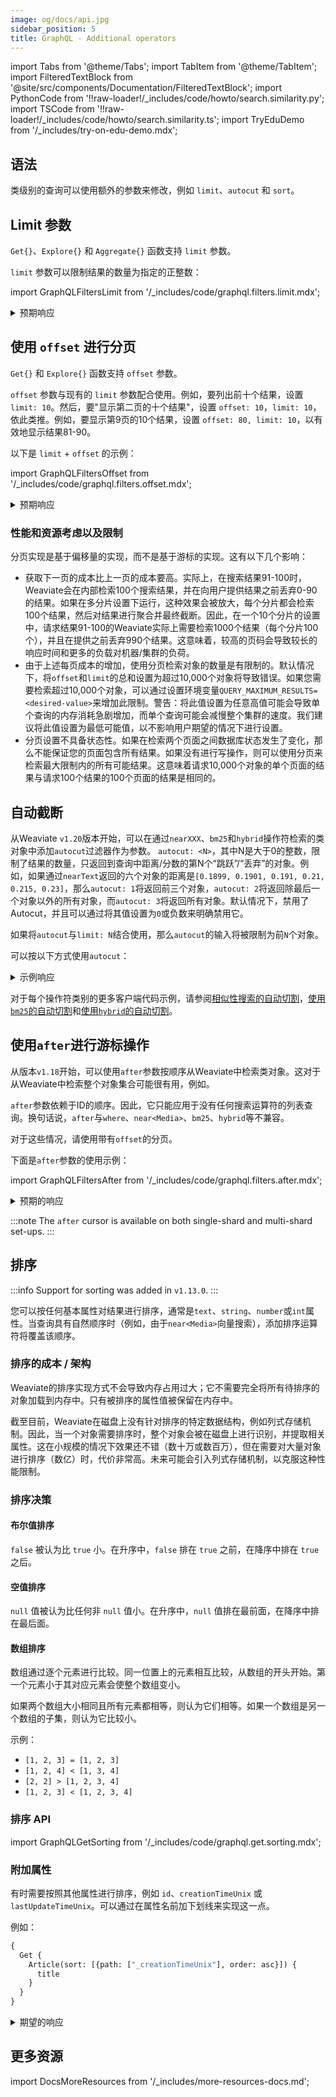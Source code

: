 ```yaml
---
image: og/docs/api.jpg
sidebar_position: 5
title: GraphQL - Additional operators
---
```


import Tabs from '@theme/Tabs';
import TabItem from '@theme/TabItem';
import FilteredTextBlock from '@site/src/components/Documentation/FilteredTextBlock';
import PythonCode from '!!raw-loader!/_includes/code/howto/search.similarity.py';
import TSCode from '!!raw-loader!/_includes/code/howto/search.similarity.ts';
import TryEduDemo from '/_includes/try-on-edu-demo.mdx';

<TryEduDemo />

## 语法

类级别的查询可以使用额外的参数来修改，例如 `limit`、`autocut` 和 `sort`。

<!--
例如：

import GraphQLFiltersExample from '/_includes/code/graphql.filters.example.mdx';

<GraphQLFiltersExample/> 
-->

## Limit 参数

`Get{}`、`Explore{}` 和 `Aggregate{}` 函数支持 `limit` 参数。

`limit` 参数可以限制结果的数量为指定的正整数：

import GraphQLFiltersLimit from '/_includes/code/graphql.filters.limit.mdx';

<GraphQLFiltersLimit/>

<details>
  <summary>预期响应</summary>

```json
{
  "data": {
    "Get": {
      "Article": [
        {
          "title": "Backs on the rack - Vast sums are wasted on treatments for back pain that make it worse"
        },
        {
          "title": "Graham calls for swift end to impeachment trial, warns Dems against calling witnesses"
        },
        {
          "title": "Through a cloud, brightly - Obituary: Paul Volcker died on December 8th"
        },
        {
          "title": "Google Stadia Reviewed \u2013 Against The Stream"
        },
        {
          "title": "Managing Supply Chain Risk"
        }
      ]
    }
  }
}
```

</details>

## 使用 `offset` 进行分页

`Get{}` 和 `Explore{}` 函数支持 `offset` 参数。

`offset` 参数与现有的 `limit` 参数配合使用。例如，要列出前十个结果，设置 `limit: 10`。然后，要"显示第二页的十个结果"，设置 `offset: 10`，`limit: 10`，依此类推。例如，要显示第9页的10个结果，设置 `offset: 80, limit: 10`，以有效地显示结果81-90。

以下是 `limit` + `offset` 的示例：

import GraphQLFiltersOffset from '/_includes/code/graphql.filters.offset.mdx';

<GraphQLFiltersOffset/>

<details>
  <summary>预期响应</summary>

```json
{
  "data": {
    "Get": {
      "Article": [
        {
          "title": "Through a cloud, brightly - Obituary: Paul Volcker died on December 8th"
        },
        {
          "title": "Google Stadia Reviewed \u2013 Against The Stream"
        },
        {
          "title": "Managing Supply Chain Risk"
        },
        {
          "title": "Playing College Football In Madden"
        },
        {
          "title": "The 50 best albums of 2019, No 3: Billie Eilish \u2013 When We All Fall Asleep, Where Do We Go?"
        }
      ]
    }
  }
}
```

</details>

### 性能和资源考虑以及限制

分页实现是基于偏移量的实现，而不是基于游标的实现。这有以下几个影响：

- 获取下一页的成本比上一页的成本要高。实际上，在搜索结果91-100时，Weaviate会在内部检索100个搜索结果，并在向用户提供结果之前丢弃0-90的结果。如果在多分片设置下运行，这种效果会被放大，每个分片都会检索100个结果，然后对结果进行聚合并最终截断。因此，在一个10个分片的设置中，请求结果91-100的Weaviate实际上需要检索1000个结果（每个分片100个），并且在提供之前丢弃990个结果。这意味着，较高的页码会导致较长的响应时间和更多的负载对机器/集群的负荷。
- 由于上述每页成本的增加，使用分页检索对象的数量是有限制的。默认情况下，将`offset`和`limit`的总和设置为超过10,000个对象将导致错误。如果您需要检索超过10,000个对象，可以通过设置环境变量`QUERY_MAXIMUM_RESULTS=<desired-value>`来增加此限制。警告：将此值设置为任意高值可能会导致单个查询的内存消耗急剧增加，而单个查询可能会减慢整个集群的速度。我们建议将此值设置为最低可能值，以不影响用户期望的情况下进行设置。
- 分页设置不具备状态性。如果在检索两个页面之间数据库状态发生了变化，那么不能保证您的页面包含所有结果。如果没有进行写操作，则可以使用分页来检索最大限制内的所有可能结果。这意味着请求10,000个对象的单个页面的结果与请求100个结果的100个页面的结果是相同的。

## 自动截断

从Weaviate `v1.20`版本开始，可以在通过`nearXXX`、`bm25`和`hybrid`操作符检索的类对象中添加`autocut`过滤器作为参数。 `autocut: <N>`，其中N是大于0的整数，限制了结果的数量，只返回到查询中距离/分数的第N个“跳跃”/“丢弃”的对象。例如，如果通过`nearText`返回的六个对象的距离是`[0.1899, 0.1901, 0.191, 0.21, 0.215, 0.23]`，那么`autocut: 1`将返回前三个对象，`autocut: 2`将返回除最后一个对象以外的所有对象，而`autocut: 3`将返回所有对象。默认情况下，禁用了Autocut，并且可以通过将其值设置为`0`或负数来明确禁用它。

如果将`autocut`与`limit: N`结合使用，那么`autocut`的输入将被限制为前`N`个对象。

<!-- TODO: Update with link to blog:
For more `autocut` examples and to learn about the motivation behind this filter, see the [v1.20 release blog post](/blog). -->

可以按以下方式使用`autocut`：

<Tabs groupId="languages">
  <TabItem value="py" label="Python">
    <FilteredTextBlock
      text={PythonCode}
      startMarker="# START Autocut Python"
      endMarker="# END Autocut Python"
      language="py"
    />
  </TabItem>

  <TabItem value="js" label="TypeScript">
    <FilteredTextBlock
      text={TSCode}
      startMarker="// START Autocut"
      endMarker="// END Autocut"
      language="ts"
    />
  </TabItem>

  <TabItem value="graphql" label="GraphQL">
    <FilteredTextBlock
      text={PythonCode}
      startMarker="# START Autocut GraphQL"
      endMarker="# END Autocut GraphQL"
      language="graphql"
    />
  </TabItem>
</Tabs>

<details>
  <summary>示例响应</summary>

它应该生成以下类似的响应:

<FilteredTextBlock
  text={PythonCode}
  startMarker="# START Expected nearText results"
  endMarker="# END Expected nearText results"
  language="json"
/>

</details>

对于每个操作符类别的更多客户端代码示例，请参阅[相似性搜索的自动切割](../../search/similarity.md#autocut)，[使用`bm25`的自动切割](../../search/bm25.md#autocut)和[使用`hybrid`的自动切割](../../search/hybrid.md#autocut)。

## 使用`after`进行游标操作

从版本`v1.18`开始，可以使用`after`参数按顺序从Weaviate中检索类对象。这对于从Weaviate中检索整个对象集合可能很有用，例如。

`after`参数依赖于ID的顺序。因此，它只能应用于没有任何搜索运算符的列表查询。换句话说，`after`与`where`、`near<Media>`、`bm25`、`hybrid`等不兼容。

对于这些情况，请使用带有`offset`的分页。

下面是`after`参数的使用示例：

import GraphQLFiltersAfter from '/_includes/code/graphql.filters.after.mdx';

<GraphQLFiltersAfter/>

<details>
  <summary>预期的响应</summary>

```json
{
  "data": {
    "Get": {
      "Article": [
        {
          "_additional": {
            "id": "00313a4c-4308-30b0-af4a-01773ad1752b"
          },
          "title": "Managing Supply Chain Risk"
        },
        {
          "_additional": {
            "id": "0042b9d0-20e4-334e-8f42-f297c150e8df"
          },
          "title": "Playing College Football In Madden"
        },
        {
          "_additional": {
            "id": "0047c049-cdd6-3f6e-bb89-84ae20b74f49"
          },
          "title": "The 50 best albums of 2019, No 3: Billie Eilish \u2013 When We All Fall Asleep, Where Do We Go?"
        },
        {
          "_additional": {
            "id": "00582185-cbf4-3cd6-8c59-c2d6ec979282"
          },
          "title": "How artificial intelligence is transforming the global battle against human trafficking"
        },
        {
          "_additional": {
            "id": "0061592e-b776-33f9-8109-88a5bd41df78"
          },
          "title": "Masculine, feminist or neutral? The language battle that has split Spain"
        }
      ]
    }
  }
}
```

</details>

:::note
The `after` cursor is available on both single-shard and multi-shard set-ups.
:::


## 排序

:::info
Support for sorting was added in `v1.13.0`.
:::

您可以按任何基本属性对结果进行排序，通常是`text`、`string`、`number`或`int`属性。当查询具有自然顺序时（例如，由于`near<Media>`向量搜索），添加排序运算符将覆盖该顺序。

### 排序的成本 / 架构

Weaviate的排序实现方式不会导致内存占用过大；它不需要完全将所有待排序的对象加载到内存中。只有被排序的属性值被保留在内存中。

截至目前，Weaviate在磁盘上没有针对排序的特定数据结构，例如列式存储机制。因此，当一个对象需要排序时，整个对象会被在磁盘上进行识别，并提取相关属性。这在小规模的情况下效果还不错（数十万或数百万），但在需要对大量对象进行排序（数亿）时，代价非常高。未来可能会引入列式存储机制，以克服这种性能限制。

### 排序决策

#### 布尔值排序
`false` 被认为比 `true` 小。在升序中，`false` 排在 `true` 之前，在降序中排在 `true` 之后。

#### 空值排序
`null` 值被认为比任何非 `null` 值小。在升序中，`null` 值排在最前面，在降序中排在最后面。

#### 数组排序
数组通过逐个元素进行比较。同一位置上的元素相互比较，从数组的开头开始。第一个元素小于其对应元素会使整个数组变小。

如果两个数组大小相同且所有元素都相等，则认为它们相等。如果一个数组是另一个数组的子集，则认为它比较小。

示例：
- `[1, 2, 3] = [1, 2, 3]`
- `[1, 2, 4] < [1, 3, 4]`
- `[2, 2] > [1, 2, 3, 4]`
- `[1, 2, 3] < [1, 2, 3, 4]`

### 排序 API

import GraphQLGetSorting from '/_includes/code/graphql.get.sorting.mdx';

### 附加属性

有时需要按照其他属性进行排序，例如 `id`、`creationTimeUnix` 或 `lastUpdateTimeUnix`。可以通过在属性名前加下划线来实现这一点。

例如：
```graphql
{
  Get {
    Article(sort: [{path: ["_creationTimeUnix"], order: asc}]) {
      title
    }
  }
}
```

<GraphQLGetSorting/>

<details>
  <summary>期望的响应</summary>

```json
{
  "data": {
    "Get": {
      "Article": [
        {
          "title": "#DesignforATL: This Instagram Fundraiser Is Raffling Off Home Goods to Help the Atlanta Spa Shooting\u2019s Victims and Families",
          "url": "https://www.vogue.com/article/designforatl-instagram-fundraiser",
          "wordCount": 366
        },
        {
          "title": "$400 for a Five Guys meal? Welcome to New Year's Eve in Dubai",
          "url": "https://edition.cnn.com/travel/article/new-year-eve-dubai-most-expensive-restaurants/index.html",
          "wordCount": 1203
        },
        ...
      ]
    }
  }
}
```

</details>

## 更多资源

import DocsMoreResources from '/_includes/more-resources-docs.md';

<DocsMoreResources />